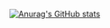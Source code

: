 [![Anurag's GitHub stats](https://github-readme-stats.vercel.app/api?username=gbmaes)](https://github.com/anuraghazra/github-readme-stats)

